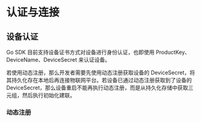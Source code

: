 # 认证与连接

## 设备认证

Go SDK 目前支持设备证书方式对设备进行身份认证，也即使用 ProductKey、DeviceName、DeviceSecret 来认证设备。

若使用动态注册，那么开发者需要先使用动态注册获取设备的 DeviceSecret，将其持久化存在本地后再连接物联网平台。若设备已通过动态注册获取到了设备的 DeviceSecret，那么设备重启不能再执行动态注册，而是从持久化存储中获取三元组，然后执行初始化建联。

### 动态注册


